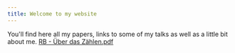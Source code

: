 ```yaml
---
title: Welcome to my website
---
```

You'll find here all my papers, links to some of my talks as well as a little bit about me.
[RB - Über das Zählen.pdf](https://github.com/user-attachments/files/18752527/RB.-.Uber.das.Zahlen.pdf)
